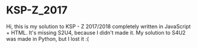 # KSP-Z_2017
Hi, this is my solution to KSP - Z 2017/2018 completely written in JavaScript + HTML. It's missing S2U4, because I didn't made it.
My solution to S4U2 was made in Python, but I lost it :(

